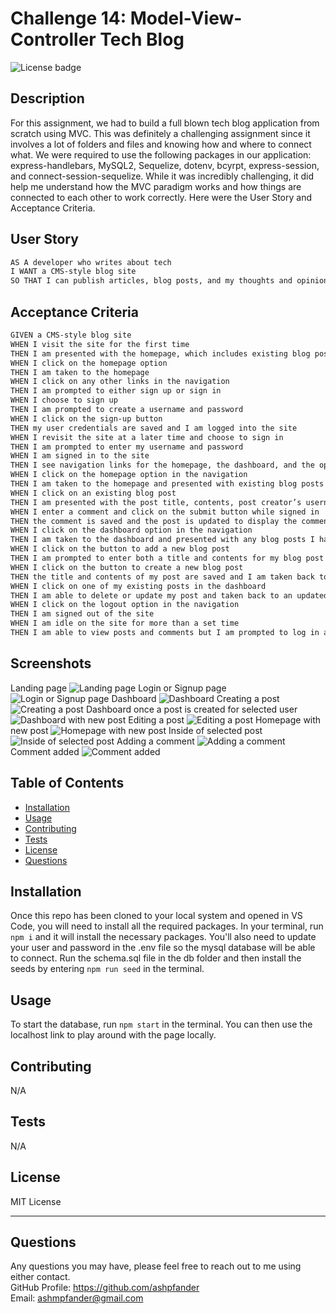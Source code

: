 # Challenge 14: Model-View-Controller Tech Blog
![License badge](https://img.shields.io/badge/license-MIT_License-blue)

## Description

For this assignment, we had to build a full blown tech blog application from scratch using MVC. This was definitely a challenging assignment since it involves a lot of folders and files and knowing how and where to connect what. We were required to use the following packages in our application: express-handlebars, MySQL2, Sequelize, dotenv, bcyrpt, express-session, and connect-session-sequelize. While it was incredibly challenging, it did help me understand how the MVC paradigm works and how things are connected to each other to work correctly. Here were the User Story and Acceptance Criteria.

## User Story

```md
AS A developer who writes about tech
I WANT a CMS-style blog site
SO THAT I can publish articles, blog posts, and my thoughts and opinions
```

## Acceptance Criteria

```md
GIVEN a CMS-style blog site
WHEN I visit the site for the first time
THEN I am presented with the homepage, which includes existing blog posts if any have been posted; navigation links for the homepage and the dashboard; and the option to log in
WHEN I click on the homepage option
THEN I am taken to the homepage
WHEN I click on any other links in the navigation
THEN I am prompted to either sign up or sign in
WHEN I choose to sign up
THEN I am prompted to create a username and password
WHEN I click on the sign-up button
THEN my user credentials are saved and I am logged into the site
WHEN I revisit the site at a later time and choose to sign in
THEN I am prompted to enter my username and password
WHEN I am signed in to the site
THEN I see navigation links for the homepage, the dashboard, and the option to log out
WHEN I click on the homepage option in the navigation
THEN I am taken to the homepage and presented with existing blog posts that include the post title and the date created
WHEN I click on an existing blog post
THEN I am presented with the post title, contents, post creator’s username, and date created for that post and have the option to leave a comment
WHEN I enter a comment and click on the submit button while signed in
THEN the comment is saved and the post is updated to display the comment, the comment creator’s username, and the date created
WHEN I click on the dashboard option in the navigation
THEN I am taken to the dashboard and presented with any blog posts I have already created and the option to add a new blog post
WHEN I click on the button to add a new blog post
THEN I am prompted to enter both a title and contents for my blog post
WHEN I click on the button to create a new blog post
THEN the title and contents of my post are saved and I am taken back to an updated dashboard with my new blog post
WHEN I click on one of my existing posts in the dashboard
THEN I am able to delete or update my post and taken back to an updated dashboard
WHEN I click on the logout option in the navigation
THEN I am signed out of the site
WHEN I am idle on the site for more than a set time
THEN I am able to view posts and comments but I am prompted to log in again before I can add, update, or delete posts
```

## Screenshots
Landing page
![Landing page](./public/images/landing-page.png)
Login or Signup page
![Login or Signup page](./public/images/login-or-signup.png)
Dashboard
![Dashboard](./public/images/dashboard.png)
Creating a post
![Creating a post](./public/images/creating-post.png)
Dashboard once a post is created for selected user
![Dashboard with new post](./public/images/new-dashboard.png)
Editing a post
![Editing a post](./public/images/edit-post.png)
Homepage with new post
![Homepage with new post](./public/images/new-landing-page.png)
Inside of selected post
![Inside of selected post](./public/images/inside-post.png)
Adding a comment
![Adding a comment](./public/images/adding-comment.png)
Comment added
![Comment added](./public/images/comment-added.png)

## Table of Contents

- [Installation](#installation)
- [Usage](#usage)
- [Contributing](#contributing)
- [Tests](#tests)
- [License](#license)
- [Questions](#questions)

## Installation

Once this repo has been cloned to your local system and opened in VS Code, you will need to install all the required packages. In your terminal, run `npm i` and it will install the necessary packages. You'll also need to update your user and password in the .env file so the mysql database will be able to connect. Run the schema.sql file in the db folder and then install the seeds by entering `npm run seed` in the terminal.

## Usage

To start the database, run `npm start` in the terminal. You can then use the localhost link to play around with the page locally. 

## Contributing

N/A

## Tests

N/A

## License
MIT License

---

## Questions

Any questions you may have, please feel free to reach out to me using either contact.<br>
GitHub Profile: https://github.com/ashpfander<br>
Email: ashmpfander@gmail.com